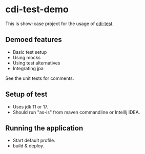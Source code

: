 # cdi-test-demo

This is show-case project for the usage of [cdi-test](https://github.com/guhilling/cdi-test)

## Demoed features

* Basic test setup
* Using mocks
* Using test alternatives
* Integrating jpa

See the unit tests for comments.

## Setup of test

* Uses jdk 11 or 17.
* Should run "as-is" from maven commandline or IntellIj IDEA.

## Running the application

* Start default profile.
* build & deploy.
